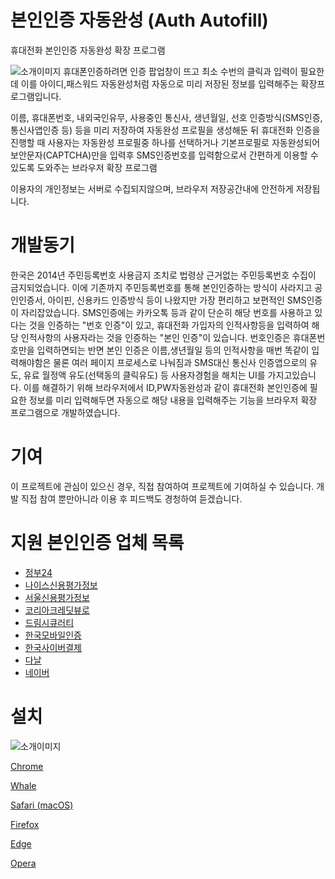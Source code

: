# 본인인증 자동완성 (Auth Autofill)
휴대전화 본인인증 자동완성 확장 프로그램

![소개이미지](./publish/img/AuthAutofillScreen0.0.3chrome_small.png)
휴대폰인증하려면 인증 팝업창이 뜨고 최소 수번의 클릭과 입력이 필요한데 이를 아이디,패스워드 자동완성처럼 자동으로 미리 저장된 정보를 입력해주는 확장프로그램입니다.

이름, 휴대폰번호, 내외국인유무, 사용중인 통신사, 생년월일, 선호 인증방식(SMS인증, 통신사앱인증 등) 등을 미리 저장하여 자동완성 프로필을 생성해둔 뒤 휴대전화 인증을 진행할 때 사용자는 자동완성 프로필중 하나를 선택하거나 기본프로필로 자동완성되어 보안문자(CAPTCHA)만을 입력후 SMS인증번호를 입력함으로서 간편하게 이용할 수 있도록 도와주는 브라우저 확장 프로그램

이용자의 개인정보는 서버로 수집되지않으며, 브라우저 저장공간내에 안전하게 저장됩니다.

# 개발동기
한국은 2014년 주민등록번호 사용금지 조치로 법령상 근거없는 주민등록번호 수집이 금지되었습니다. 이에 기존까지 주민등록번호를 통해 본인인증하는 방식이 사라지고 공인인증서, 아이핀, 신용카드 인증방식 등이 나왔지만 가장 편리하고 보편적인 SMS인증이 자리잡았습니다. SMS인증에는 카카오톡 등과 같이 단순히 해당 번호를 사용하고 있다는 것을 인증하는 "번호 인증"이 있고, 휴대전화 가입자의 인적사항등을 입력하여 해당 인적사항의 사용자라는 것을 인증하는 "본인 인증"이 있습니다. 번호인증은 휴대폰번호만을 입력하면되는 반면 본인 인증은 이름,생년월일 등의 인적사항을 매번 똑같이 입력해야함은 물론 여러 페이지 프로세스로 나눠짐과 SMS대신 통신사 인증앱으로의 유도, 유료 월정액 유도(선택동의 클릭유도) 등 사용자경험을 해치는 UI를 가지고있습니다. 이를 해결하기 위해 브라우저에서 ID,PW자동완성과 같이 휴대전화 본인인증에 필요한 정보를 미리 입력해두면 자동으로 해당 내용을 입력해주는 기능을 브라우저 확장 프로그램으로 개발하였습니다.


# 기여
이 프로젝트에 관심이 있으신 경우, 직접 참여하여 프로젝트에 기여하실 수 있습니다. 개발 직접 참여 뿐만아니라 이용 후 피드백도 경청하여 듣겠습니다.


# 지원 본인인증 업체 목록
 * [정부24](https://www.gov.kr)
 * [나이스신용평가정보](http://www.namecheck.co.kr)
 * [서울신용평가정보](http://www.seoulcredit.co.kr)
 * [코리아크레딧뷰로](http://ok-name.co.kr)
 * [드림시큐러티](http://www.mobile-ok.com)
 * [한국모바일인증](http://www.kmcert.com)
 * [한국사이버결제](http://www.kcp.co.kr)
 * [다날](https://www.danal.co.kr)
 * [네이버](https://nid.naver.com)


# 설치
![소개이미지](./publish/img/small_promotion_tile.png)

[Chrome](https://chrome.google.com/webstore/detail/auth-autofill/picheccdgiofpnkjbkekgkcighblblem)

[Whale](https://store.whale.naver.com/detail/ncfnbaompehfhemgcpfkokcecnmohigo)

[Safari (macOS)](https://apps.apple.com/kr/app/본인인증-자동완성-for-safari/id1550426920)

[Firefox](https://addons.mozilla.org/ko/firefox/addon/auth-autofill/)

[Edge](https://microsoftedge.microsoft.com/addons/detail/본인인증-자동완성-auth-autofill/lifloelaookkeeajgkoobphhdkinfhlp?hl=ko)

[Opera](https://addons.opera.com/ko/extensions/details/bonininjeung-jadongwanseong-auth-autofill/)